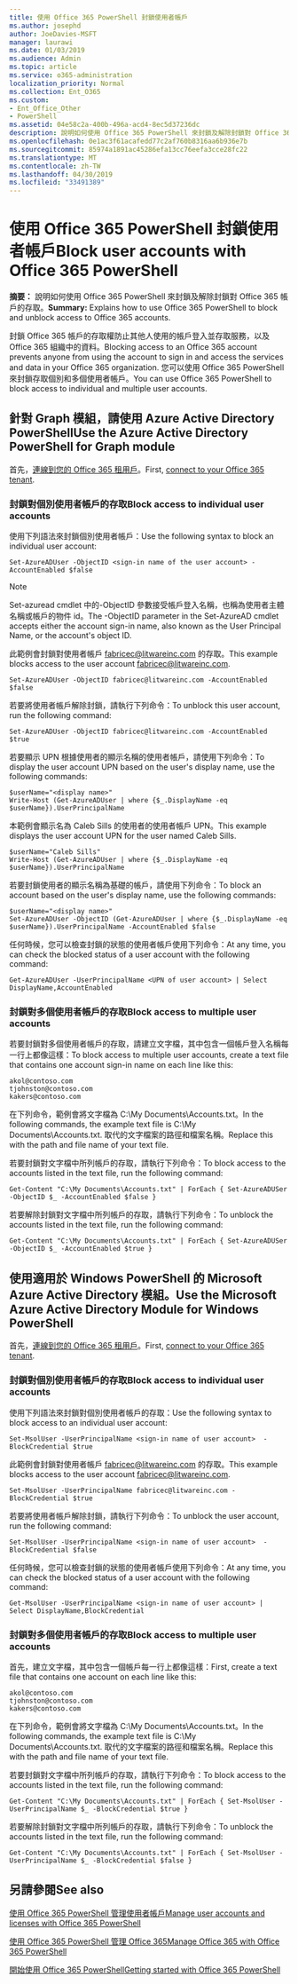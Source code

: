 ```yaml
---
title: 使用 Office 365 PowerShell 封鎖使用者帳戶
ms.author: josephd
author: JoeDavies-MSFT
manager: laurawi
ms.date: 01/03/2019
ms.audience: Admin
ms.topic: article
ms.service: o365-administration
localization_priority: Normal
ms.collection: Ent_O365
ms.custom:
- Ent_Office_Other
- PowerShell
ms.assetid: 04e58c2a-400b-496a-acd4-8ec5d37236dc
description: 說明如何使用 Office 365 PowerShell 來封鎖及解除封鎖對 Office 365 帳戶的存取。
ms.openlocfilehash: 0e1ac3f61acafedd77c2af760b8316aa6b936e7b
ms.sourcegitcommit: 85974a1891ac45286efa13cc76eefa3cce28fc22
ms.translationtype: MT
ms.contentlocale: zh-TW
ms.lasthandoff: 04/30/2019
ms.locfileid: "33491389"
---
```

# <a name="block-user-accounts-with-office-365-powershell"></a><span data-ttu-id="9656e-103">使用 Office 365 PowerShell 封鎖使用者帳戶</span><span class="sxs-lookup"><span data-stu-id="9656e-103">Block user accounts with Office 365 PowerShell</span></span>

<span data-ttu-id="9656e-104">**摘要：** 說明如何使用 Office 365 PowerShell 來封鎖及解除封鎖對 Office 365 帳戶的存取。</span><span class="sxs-lookup"><span data-stu-id="9656e-104">**Summary:**  Explains how to use Office 365 PowerShell to block and unblock access to Office 365 accounts.</span></span>
  
<span data-ttu-id="9656e-105">封鎖 Office 365 帳戶的存取權防止其他人使用的帳戶登入並存取服務，以及 Office 365 組織中的資料。</span><span class="sxs-lookup"><span data-stu-id="9656e-105">Blocking access to an Office 365 account prevents anyone from using the account to sign in and access the services and data in your Office 365 organization.</span></span> <span data-ttu-id="9656e-106">您可以使用 Office 365 PowerShell 來封鎖存取個別和多個使用者帳戶。</span><span class="sxs-lookup"><span data-stu-id="9656e-106">You can use Office 365 PowerShell to block access to individual and multiple user accounts.</span></span>

## <a name="use-the-azure-active-directory-powershell-for-graph-module"></a><span data-ttu-id="9656e-107">針對 Graph 模組，請使用 Azure Active Directory PowerShell</span><span class="sxs-lookup"><span data-stu-id="9656e-107">Use the Azure Active Directory PowerShell for Graph module</span></span>

<span data-ttu-id="9656e-108">首先，[連線到您的 Office 365 租用戶](connect-to-office-365-powershell.md#connect-with-the-azure-active-directory-powershell-for-graph-module)。</span><span class="sxs-lookup"><span data-stu-id="9656e-108">First, [connect to your Office 365 tenant](connect-to-office-365-powershell.md#connect-with-the-azure-active-directory-powershell-for-graph-module).</span></span>
 
### <a name="block-access-to-individual-user-accounts"></a><span data-ttu-id="9656e-109">封鎖對個別使用者帳戶的存取</span><span class="sxs-lookup"><span data-stu-id="9656e-109">Block access to individual user accounts</span></span>

<span data-ttu-id="9656e-110">使用下列語法來封鎖個別使用者帳戶：</span><span class="sxs-lookup"><span data-stu-id="9656e-110">Use the following syntax to block an individual user account:</span></span>
  
```
Set-AzureADUser -ObjectID <sign-in name of the user account> -AccountEnabled $false
```

> [!NOTE]
> <span data-ttu-id="9656e-111">Set-azuread cmdlet 中的-ObjectID 參數接受帳戶登入名稱，也稱為使用者主體名稱或帳戶的物件 id。</span><span class="sxs-lookup"><span data-stu-id="9656e-111">The -ObjectID parameter in the Set-AzureAD cmdlet accepts either the account sign-in name, also known as the User Principal Name, or the account's object ID.</span></span> 
  
<span data-ttu-id="9656e-112">此範例會封鎖對使用者帳戶 fabricec@litwareinc.com 的存取。</span><span class="sxs-lookup"><span data-stu-id="9656e-112">This example blocks access to the user account fabricec@litwareinc.com.</span></span>
  
```
Set-AzureADUser -ObjectID fabricec@litwareinc.com -AccountEnabled $false
```

<span data-ttu-id="9656e-113">若要將使用者帳戶解除封鎖，請執行下列命令：</span><span class="sxs-lookup"><span data-stu-id="9656e-113">To unblock this user account, run the following command:</span></span>
  
```
Set-AzureADUser -ObjectID fabricec@litwareinc.com -AccountEnabled $true
```

<span data-ttu-id="9656e-114">若要顯示 UPN 根據使用者的顯示名稱的使用者帳戶，請使用下列命令：</span><span class="sxs-lookup"><span data-stu-id="9656e-114">To display the user account UPN based on the user's display name, use the following commands:</span></span>
  
```
$userName="<display name>"
Write-Host (Get-AzureADUser | where {$_.DisplayName -eq $userName}).UserPrincipalName

```

<span data-ttu-id="9656e-115">本範例會顯示名為 Caleb Sills 的使用者的使用者帳戶 UPN。</span><span class="sxs-lookup"><span data-stu-id="9656e-115">This example displays the user account UPN for the user named Caleb Sills.</span></span>
  
```
$userName="Caleb Sills"
Write-Host (Get-AzureADUser | where {$_.DisplayName -eq $userName}).UserPrincipalName
```

<span data-ttu-id="9656e-116">若要封鎖使用者的顯示名稱為基礎的帳戶，請使用下列命令：</span><span class="sxs-lookup"><span data-stu-id="9656e-116">To block an account based on the user's display name, use the following commands:</span></span>
  
```
$userName="<display name>"
Set-AzureADUser -ObjectID (Get-AzureADUser | where {$_.DisplayName -eq $userName}).UserPrincipalName -AccountEnabled $false

```

<span data-ttu-id="9656e-117">任何時候，您可以檢查封鎖的狀態的使用者帳戶使用下列命令：</span><span class="sxs-lookup"><span data-stu-id="9656e-117">At any time, you can check the blocked status of a user account with the following command:</span></span>
  
```
Get-AzureADUser -UserPrincipalName <UPN of user account> | Select DisplayName,AccountEnabled
```

### <a name="block-access-to-multiple-user-accounts"></a><span data-ttu-id="9656e-118">封鎖對多個使用者帳戶的存取</span><span class="sxs-lookup"><span data-stu-id="9656e-118">Block access to multiple user accounts</span></span>

<span data-ttu-id="9656e-119">若要封鎖對多個使用者帳戶的存取，請建立文字檔，其中包含一個帳戶登入名稱每一行上都像這樣：</span><span class="sxs-lookup"><span data-stu-id="9656e-119">To block access to multiple user accounts, create a text file that contains one account sign-in name on each line like this:</span></span>
    
  ```
akol@contoso.com
tjohnston@contoso.com
kakers@contoso.com
  ```

<span data-ttu-id="9656e-120">在下列命令，範例會將文字檔為 C:\My Documents\Accounts.txt。</span><span class="sxs-lookup"><span data-stu-id="9656e-120">In the following commands, the example text file is C:\My Documents\Accounts.txt.</span></span> <span data-ttu-id="9656e-121">取代的文字檔案的路徑和檔案名稱。</span><span class="sxs-lookup"><span data-stu-id="9656e-121">Replace this with the path and file name of your text file.</span></span>
  
<span data-ttu-id="9656e-122">若要封鎖對文字檔中所列帳戶的存取，請執行下列命令：</span><span class="sxs-lookup"><span data-stu-id="9656e-122">To block access to the accounts listed in the text file, run the following command:</span></span>
    
```
Get-Content "C:\My Documents\Accounts.txt" | ForEach { Set-AzureADUSer -ObjectID $_ -AccountEnabled $false }
```

<span data-ttu-id="9656e-123">若要解除封鎖對文字檔中所列帳戶的存取，請執行下列命令：</span><span class="sxs-lookup"><span data-stu-id="9656e-123">To unblock the accounts listed in the text file, run the following command:</span></span>
    
```
Get-Content "C:\My Documents\Accounts.txt" | ForEach { Set-AzureADUSer -ObjectID $_ -AccountEnabled $true }
```

## <a name="use-the-microsoft-azure-active-directory-module-for-windows-powershell"></a><span data-ttu-id="9656e-124">使用適用於 Windows PowerShell 的 Microsoft Azure Active Directory 模組。</span><span class="sxs-lookup"><span data-stu-id="9656e-124">Use the Microsoft Azure Active Directory Module for Windows PowerShell</span></span>

<span data-ttu-id="9656e-125">首先，[連線到您的 Office 365 租用戶](connect-to-office-365-powershell.md#connect-with-the-microsoft-azure-active-directory-module-for-windows-powershell)。</span><span class="sxs-lookup"><span data-stu-id="9656e-125">First, [connect to your Office 365 tenant](connect-to-office-365-powershell.md#connect-with-the-microsoft-azure-active-directory-module-for-windows-powershell).</span></span>

    
### <a name="block-access-to-individual-user-accounts"></a><span data-ttu-id="9656e-126">封鎖對個別使用者帳戶的存取</span><span class="sxs-lookup"><span data-stu-id="9656e-126">Block access to individual user accounts</span></span>

<span data-ttu-id="9656e-127">使用下列語法來封鎖對個別使用者帳戶的存取：</span><span class="sxs-lookup"><span data-stu-id="9656e-127">Use the following syntax to block access to an individual user account:</span></span>
  
```
Set-MsolUser -UserPrincipalName <sign-in name of user account>  -BlockCredential $true
```

<span data-ttu-id="9656e-128">此範例會封鎖對使用者帳戶 fabricec@litwareinc.com 的存取。</span><span class="sxs-lookup"><span data-stu-id="9656e-128">This example blocks access to the user account fabricec@litwareinc.com.</span></span>
  
```
Set-MsolUser -UserPrincipalName fabricec@litwareinc.com -BlockCredential $true
```

<span data-ttu-id="9656e-129">若要將使用者帳戶解除封鎖，請執行下列命令：</span><span class="sxs-lookup"><span data-stu-id="9656e-129">To unblock the user account, run the following command:</span></span>
  
```
Set-MsolUser -UserPrincipalName <sign-in name of user account>  -BlockCredential $false
```

<span data-ttu-id="9656e-130">任何時候，您可以檢查封鎖的狀態的使用者帳戶使用下列命令：</span><span class="sxs-lookup"><span data-stu-id="9656e-130">At any time, you can check the blocked status of a user account with the following command:</span></span>
  
```
Get-MsolUser -UserPrincipalName <sign-in name of user account> | Select DisplayName,BlockCredential
```

### <a name="block-access-to-multiple-user-accounts"></a><span data-ttu-id="9656e-131">封鎖對多個使用者帳戶的存取</span><span class="sxs-lookup"><span data-stu-id="9656e-131">Block access to multiple user accounts</span></span>

<span data-ttu-id="9656e-132">首先，建立文字檔，其中包含一個帳戶每一行上都像這樣：</span><span class="sxs-lookup"><span data-stu-id="9656e-132">First, create a text file that contains one account on each line like this:</span></span>
    
  ```
akol@contoso.com
tjohnston@contoso.com
kakers@contoso.com
  ```
<span data-ttu-id="9656e-133">在下列命令，範例會將文字檔為 C:\My Documents\Accounts.txt。</span><span class="sxs-lookup"><span data-stu-id="9656e-133">In the following commands, the example text file is C:\My Documents\Accounts.txt.</span></span> <span data-ttu-id="9656e-134">取代的文字檔案的路徑和檔案名稱。</span><span class="sxs-lookup"><span data-stu-id="9656e-134">Replace this with the path and file name of your text file.</span></span>
    
<span data-ttu-id="9656e-135">若要封鎖對文字檔中所列帳戶的存取，請執行下列命令：</span><span class="sxs-lookup"><span data-stu-id="9656e-135">To block access to the accounts listed in the text file, run the following command:</span></span>
    
  ```
  Get-Content "C:\My Documents\Accounts.txt" | ForEach { Set-MsolUser -UserPrincipalName $_ -BlockCredential $true }
  ```
<span data-ttu-id="9656e-136">若要解除封鎖對文字檔中所列帳戶的存取，請執行下列命令：</span><span class="sxs-lookup"><span data-stu-id="9656e-136">To unblock the accounts listed in the text file, run the following command:</span></span>
    
  ```
  Get-Content "C:\My Documents\Accounts.txt" | ForEach { Set-MsolUser -UserPrincipalName $_ -BlockCredential $false }
  ```

## <a name="see-also"></a><span data-ttu-id="9656e-137">另請參閱</span><span class="sxs-lookup"><span data-stu-id="9656e-137">See also</span></span>

[<span data-ttu-id="9656e-138">使用 Office 365 PowerShell 管理使用者帳戶</span><span class="sxs-lookup"><span data-stu-id="9656e-138">Manage user accounts and licenses with Office 365 PowerShell</span></span>](manage-user-accounts-and-licenses-with-office-365-powershell.md)
  
[<span data-ttu-id="9656e-139">使用 Office 365 PowerShell 管理 Office 365</span><span class="sxs-lookup"><span data-stu-id="9656e-139">Manage Office 365 with Office 365 PowerShell</span></span>](manage-office-365-with-office-365-powershell.md)
  
[<span data-ttu-id="9656e-140">開始使用 Office 365 PowerShell</span><span class="sxs-lookup"><span data-stu-id="9656e-140">Getting started with Office 365 PowerShell</span></span>](getting-started-with-office-365-powershell.md)
